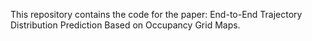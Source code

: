 This repository contains the code for the paper: End-to-End Trajectory Distribution Prediction Based on Occupancy Grid Maps. 
